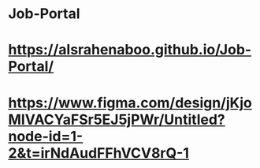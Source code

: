 # Job-Portal
# https://alsrahenaboo.github.io/Job-Portal/
# https://www.figma.com/design/jKjoMIVACYaFSr5EJ5jPWr/Untitled?node-id=1-2&t=irNdAudFFhVCV8rQ-1
